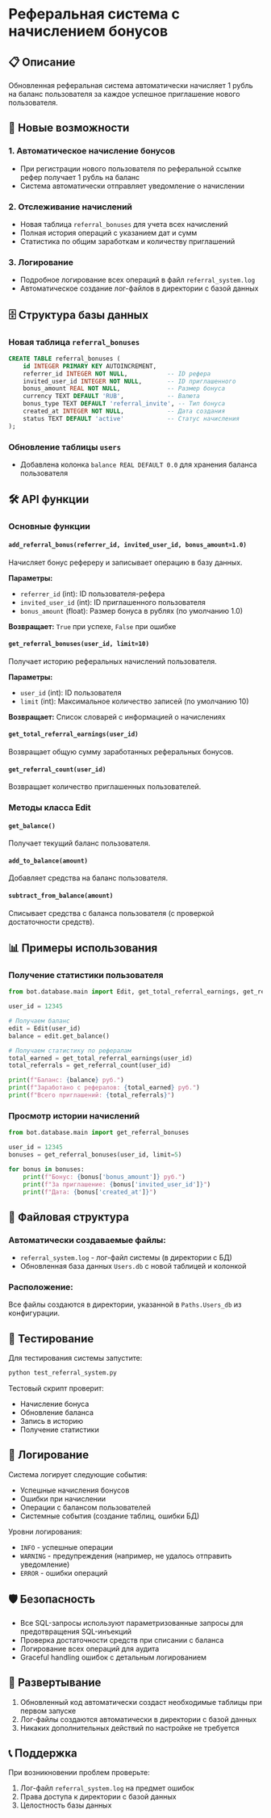 # Реферальная система с начислением бонусов

## 📋 Описание

Обновленная реферальная система автоматически начисляет 1 рубль на баланс пользователя за каждое успешное приглашение нового пользователя.

## 🚀 Новые возможности

### 1. Автоматическое начисление бонусов
- При регистрации нового пользователя по реферальной ссылке рефер получает 1 рубль на баланс
- Система автоматически отправляет уведомление о начислении

### 2. Отслеживание начислений
- Новая таблица `referral_bonuses` для учета всех начислений
- Полная история операций с указанием дат и сумм
- Статистика по общим заработкам и количеству приглашений

### 3. Логирование
- Подробное логирование всех операций в файл `referral_system.log`
- Автоматическое создание лог-файлов в директории с базой данных

## 🗄️ Структура базы данных

### Новая таблица `referral_bonuses`
```sql
CREATE TABLE referral_bonuses (
    id INTEGER PRIMARY KEY AUTOINCREMENT,
    referrer_id INTEGER NOT NULL,           -- ID рефера
    invited_user_id INTEGER NOT NULL,       -- ID приглашенного
    bonus_amount REAL NOT NULL,             -- Размер бонуса
    currency TEXT DEFAULT 'RUB',            -- Валюта
    bonus_type TEXT DEFAULT 'referral_invite', -- Тип бонуса
    created_at INTEGER NOT NULL,            -- Дата создания
    status TEXT DEFAULT 'active'            -- Статус начисления
);
```

### Обновление таблицы `users`
- Добавлена колонка `balance REAL DEFAULT 0.0` для хранения баланса пользователя

## 🛠️ API функции

### Основные функции

#### `add_referral_bonus(referrer_id, invited_user_id, bonus_amount=1.0)`
Начисляет бонус рефереру и записывает операцию в базу данных.

**Параметры:**
- `referrer_id` (int): ID пользователя-рефера
- `invited_user_id` (int): ID приглашенного пользователя  
- `bonus_amount` (float): Размер бонуса в рублях (по умолчанию 1.0)

**Возвращает:** `True` при успехе, `False` при ошибке

#### `get_referral_bonuses(user_id, limit=10)`
Получает историю реферальных начислений пользователя.

**Параметры:**
- `user_id` (int): ID пользователя
- `limit` (int): Максимальное количество записей (по умолчанию 10)

**Возвращает:** Список словарей с информацией о начислениях

#### `get_total_referral_earnings(user_id)`
Возвращает общую сумму заработанных реферальных бонусов.

#### `get_referral_count(user_id)`
Возвращает количество приглашенных пользователей.

### Методы класса Edit

#### `get_balance()`
Получает текущий баланс пользователя.

#### `add_to_balance(amount)`
Добавляет средства на баланс пользователя.

#### `subtract_from_balance(amount)`
Списывает средства с баланса пользователя (с проверкой достаточности средств).

## 📊 Примеры использования

### Получение статистики пользователя
```python
from bot.database.main import Edit, get_total_referral_earnings, get_referral_count

user_id = 12345

# Получаем баланс
edit = Edit(user_id)
balance = edit.get_balance()

# Получаем статистику по рефералам
total_earned = get_total_referral_earnings(user_id)
total_referrals = get_referral_count(user_id)

print(f"Баланс: {balance} руб.")
print(f"Заработано с рефералов: {total_earned} руб.")
print(f"Всего приглашений: {total_referrals}")
```

### Просмотр истории начислений
```python
from bot.database.main import get_referral_bonuses

user_id = 12345
bonuses = get_referral_bonuses(user_id, limit=5)

for bonus in bonuses:
    print(f"Бонус: {bonus['bonus_amount']} руб.")
    print(f"За приглашение: {bonus['invited_user_id']}")
    print(f"Дата: {bonus['created_at']}")
```

## 📁 Файловая структура

### Автоматически создаваемые файлы:
- `referral_system.log` - лог-файл системы (в директории с БД)
- Обновленная база данных `Users.db` с новой таблицей и колонкой

### Расположение:
Все файлы создаются в директории, указанной в `Paths.Users_db` из конфигурации.

## 🔧 Тестирование

Для тестирования системы запустите:

```bash
python test_referral_system.py
```

Тестовый скрипт проверит:
- Начисление бонуса
- Обновление баланса
- Запись в историю
- Получение статистики

## 📝 Логирование

Система логирует следующие события:
- Успешные начисления бонусов
- Ошибки при начислении
- Операции с балансом пользователей
- Системные события (создание таблиц, ошибки БД)

Уровни логирования:
- `INFO` - успешные операции
- `WARNING` - предупреждения (например, не удалось отправить уведомление)
- `ERROR` - ошибки операций

## 🛡️ Безопасность

- Все SQL-запросы используют параметризованные запросы для предотвращения SQL-инъекций
- Проверка достаточности средств при списании с баланса
- Логирование всех операций для аудита
- Graceful handling ошибок с детальным логированием

## 🚀 Развертывание

1. Обновленный код автоматически создаст необходимые таблицы при первом запуске
2. Лог-файлы создаются автоматически в директории с базой данных
3. Никаких дополнительных действий по настройке не требуется

## 📞 Поддержка

При возникновении проблем проверьте:
1. Лог-файл `referral_system.log` на предмет ошибок
2. Права доступа к директории с базой данных
3. Целостность базы данных 